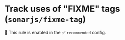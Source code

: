# Track uses of "FIXME" tags (`sonarjs/fixme-tag`)

💼 This rule is enabled in the ✅ `recommended` config.

<!-- end auto-generated rule header -->

